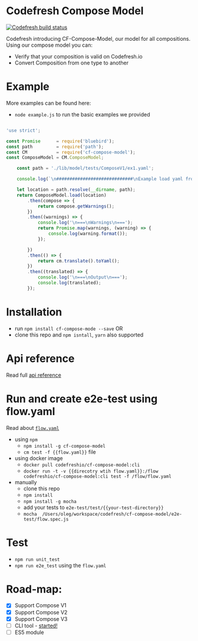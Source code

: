 # Codefresh Compose Model

[![Codefresh build status]( https://g.codefresh.io/api/badges/build?repoOwner=codefresh-io&repoName=cf-compose-model&branch=master&pipelineName=cf-compose-model&accountName=codefresh-inc&type=cf-2)]( https://g.codefresh.io/repositories/codefresh-io/cf-compose-model/builds?filter=trigger:build;branch:master;service:58b4563445a0ac0100a91975~cf-compose-model)

Codefresh introducing CF-Compose-Model, our model for all compositions.
Using our compose model you can:
 * Verify that your composition is valid on Codefresh.io
 * Convert Composition from one type to another
 
 
# Example
More examples can be found here:  
* `node example.js` to run the basic examples we provided

```javascript

'use strict';

const Promise      = require('bluebird');
const path         = require('path');
const CM           = require('cf-compose-model');
const ComposeModel = CM.ComposeModel;

    const path = './lib/model/tests/ComposeV1/ex1.yaml';

    console.log(`\n#############################\nExample load yaml from location ${locapathtion}\n#############################`);

    let location = path.resolve(__dirname, path);
    return ComposeModel.load(location)
        .then(compose => {
            return compose.getWarnings();
        })
        .then((warnings) => {
            console.log('\n===\nWarnings\n===');
            return Promise.map(warnings, (warning) => {
                console.log(warning.format());
            });

        })
        .then(() => {
            return cm.translate().toYaml();
        })
        .then((translated) => {
            console.log('\n===\nOutput\n===');
            console.log(translated);
        });
````


# Installation
* run `npm install cf-compose-mode --save`
OR
* clone this repo and `npm isntall`, `yarn` also supported

# Api reference
Read full [api reference](./Apireference.md)

# Run and create e2e-test using flow.yaml
Read about [`flow.yaml`](CLI.md)
* using `npm`
    * `npm install -g cf-compose-model`
    * `cm test -f {{flow.yaml}}` file
* using docker image
    * `docker pull codefreshio/cf-compose-model:cli`
    * `docker run -t -v {{direcotry wtih flow.yaml}}:/flow codefreshio/cf-compose-model:cli test -f /flow/flow.yaml` 
* manually
    * clone this repo
    * `npm install`
    * `npm install -g mocha`
    * add your tests to `e2e-test/test/{{your-test-directory}}`
    * `mocha  /Users/oleg/workspace/codefresh/cf-compose-model/e2e-test/flow.spec.js`


# Test

* `npm run unit_test` 
* `npm run e2e_test` using the `flow.yaml`




# Road-map:
- [X] Support Compose V1
- [X] Support Compose V2
- [X] Support Compose V3
- [ ] CLI tool - [started!](https://github.com/codefresh-io/cf-compose-model/tree/compose-cli) 
- [ ] ES5 module
